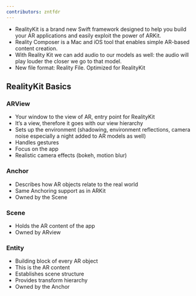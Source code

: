 ```yaml
---
contributors: zntfdr
---
```


- RealityKit is a brand new Swift framework designed to help you build your AR applications and easily exploit the power of ARKit.
- Reality Composer is a Mac and iOS tool that enables simple AR-based content creation. 
- With Reality Kit we can add audio to our models as well: the audio will play louder the closer we go to that model.
- New file format: Reality File. Optimized for RealityKit

## RealityKit Basics

### ARView

- Your window to the view of AR, entry point for RealityKit
- It’s a view, therefore it goes with our view hierarchy
- Sets up the environment (shadowing, environment reflections, camera noise especially a night added to AR models as well)
- Handles gestures
- Focus on the app 
- Realistic camera effects (bokeh, motion blur)

### Anchor

- Describes how AR objects relate to the real world
- Same Anchoring support as in ARKit
- Owned by the Scene 

### Scene

- Holds the AR content of the app
- Owned by ARview

### Entity

- Building block of every AR object 
- This is the AR content
- Establishes scene structure 
- Provides transform hierarchy
- Owned by the Anchor
